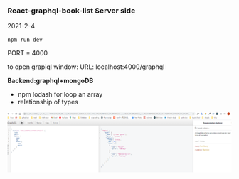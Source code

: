 ### React-graphql-book-list Server side

2021-2-4

```
npm run dev
```

PORT = 4000

to open grapiql window:
URL: localhost:4000/graphql

**Backend:graphql+mongoDB**

- npm lodash for loop an array
- relationship of types

![](2021-02-04-11-21-16.png)

